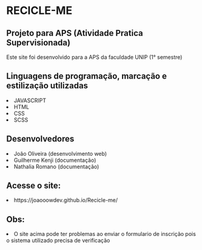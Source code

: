 # RECICLE-ME

## Projeto para APS (Atividade Pratica Supervisionada)
Este site foi desenvolvido para a APS da faculdade UNIP (1° semestre)

## Linguagens de programação, marcação e estilização utilizadas
<li>JAVASCRIPT</li>
<li>HTML</li>
<li>CSS</li>
<li>SCSS</li>

## Desenvolvedores

<li> João Oliveira (desenvolvimento web)</li>
<li> Guilherme Kenji (documentação)</li>
<li> Nathalia Romano (documentação)</li>

## Acesse o site:

<li> https://joaooowdev.github.io/Recicle-me/ </li>

## Obs:

<li> O site acima pode ter problemas ao enviar o formulario de inscrição pois o sistema utilizado precisa de verificação </li>
